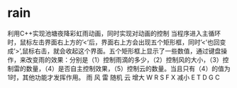 # rain
利用C++实现池塘夜降彩虹雨动画，同时实现对动画的控制
当程序进入主循环时，鼠标左击界面右上方的’<’后，界面右上方会出现五个矩形框，同时’<’也回变成’>’,鼠标右击，就会收起这个界面。五个矩形框上显示了一些数值，通过键盘操作，来改变雨的效果：分别是（1）控制雨滴的多少，（2）控制风的大小，（3）控制雷的数量，（4）是否自主控制效果，（5）控制云的数量。当且只有（4）的值为1时，其他功能才发挥作用。
	雨	风	雷	随机	云
增大	W	R	S	F	X
减小	E	T	D	G	C
